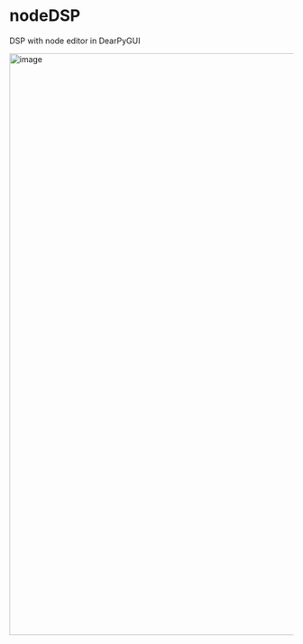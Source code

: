 # nodeDSP
DSP with node editor in DearPyGUI

<img width="1920" height="1032" alt="image" src="https://github.com/user-attachments/assets/7d170dc3-7cc6-494c-a986-a457b41e80fd" />
